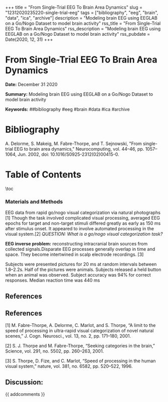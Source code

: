 +++
title = "From Single-Trial EEG To Brain Area Dynamics"
slug = "12312020235220-single-trial-eeg"
tags = ["bibliography", "eeg", "brain", "data", "ica", "archive"]
description = "Modeling brain EEG using EEGLAB on a Go/Nogo Dataset to model brain activity"
rss_title = "From Single-Trial EEG To Brain Area Dynamics"
rss_description = "Modeling brain EEG using EEGLAB on a Go/Nogo Dataset to model brain activity"
rss_pubdate = Date(2020, 12, 31)
+++



From Single-Trial EEG To Brain Area Dynamics
=========

**Date:** December 31 2020

**Summary:** Modeling brain EEG using EEGLAB on a Go/Nogo Dataset to model brain activity

**Keywords:** ##bibliography #eeg #brain #data #ica #archive

Bibliography
==========

A. Delorme, S. Makeig, M. Fabre-Thorpe, and T. Sejnowski, "From single-trial EEG to brain area dynamics," Neurocomputing, vol. 44–46, pp. 1057–1064, Jun. 2002, doi: 10.1016/S0925-2312(02)00415-0.

Table of Contents
=========

\toc

### Materials and Methods

EEG data from rapid go/nogo visual categorization via natural photographs [1] Though the task involved complicated visual processing, averaged EEG epochs for target and non-target stimuli differed greatly as early as 150 ms after stimulus onset. It appeared to involve automated processing in the visual system.[2] *QUESTION: What is a go/nogo visual categorization task?*

**EEG inverse problem:** reconstructing intracranial brain sources from collected signals.Disparate EEG processes generally overlap in time and space. They become intertwined in scalp electrode recordings. [3]

Subjects were presented pictures for 20 ms at random intervals between 1.8–2.2s. Half of the pictures were animals. Subjects released a held button when an animal was observed. Subject accuracy was 94% for correct responses. Median reaction time was 440 ms

## References

## References

[1] M. Fabre-Thorpe, A. Delorme, C. Marlot, and S. Thorpe, “A limit to the speed of processing in ultra-rapid visual categorization of novel natural scenes,” J. Cogn. Neurosci., vol. 13, no. 2, pp. 171–180, 2001.

[2] S. J. Thorpe and M. Fabre-Thorpe, “Seeking categories in the brain,” Science, vol. 291, no. 5502, pp. 260–263, 2001.

[3] S. Thorpe, D. Fize, and C. Marlot, “Speed of processing in the human visual system,” nature, vol. 381, no. 6582, pp. 520–522, 1996.
## Discussion: 

{{ addcomments }}
